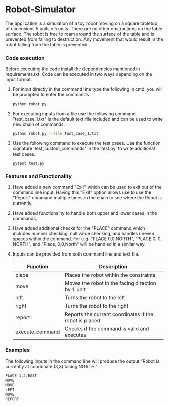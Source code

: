 # Robot-Simulator
The application is a simulation of a toy robot moving on a square tabletop, of
dimensions 5 units x 5 units.
There are no other obstructions on the table surface.
The robot is free to roam around the surface of the table and is prevented
from falling to destruction. Any movement that would result in the robot falling from
the table is prevented.

### Code execution
Before executing the code install the dependencies mentioned in requirements.txt. Code can be executed in two ways depending on the input format.
1) For input directly in the command line type the following in cmd, you will be prompted to enter the commands
   ```sh
   python robot.py

2) For executing inputs from a file use the following command. "test_case_1.txt" is the default text file included and can be used to write new chain of commands.
   ```sh
   python robot.py --file test_case_1.txt

3) Use the following command to execute the test cases. Use the function signature 'test_custom_commands' in the 'test.py' to write additional test cases.
   ```sh
   pytest test.py

  ### Features and Functionality
  1) Have added a new command "Exit" which can be used to exit out of the command line input. Having this "Exit" option allows use to use the "Report" command 
     multiple times in the chain to see where the Robot is currently.
  2) Have added functionality to handle both upper and lower cases in the commands.
  3) Have added additional checks for the "PLACE" command which includes number checking, null value checking, and handles uneven spaces within the command. For e.g.
     "PLACE 0,0,NORTH", "PLACE  0, 0, NORTH", and "Place, 0,0,North" will be handled in a similar way.
  4) Inputs can be provided from both command line and text file.

      | Function   | Description  |
      |-----------|-----------|
      | place | Places the robot within the constraints |
      | move | Moves the robot in the facing direction by 1 unit |
      | left | Turns the robot to the left |
      | right | Turns the robot to the right |
     | report | Reports the current coordinates if the robot is placed |
     | execute_command | Checks if the command is valid and executes |

   ### Examples
   The following inputs in the command line will produce the output "Robot is currently at coordinate (3,3) facing NORTH."
   ```sh
   PLACE 1,2,EAST
   MOVE
   MOVE
   LEFT
   MOVE
   REPORT


